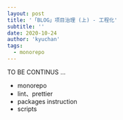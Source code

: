 ```yaml
---
layout: post
title: '「BLOG」项目治理 (上) - 工程化'
subtitle: ''
date: 2020-10-24
author: 'kyuchan'
tags:
  - monorepo
---
```


TO BE CONTINUS ...

- monorepo
- lint、prettier
- packages instruction
- scripts
